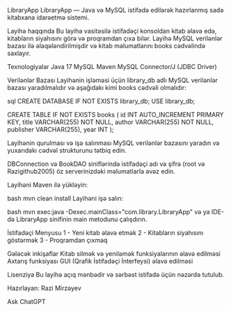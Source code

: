 LibraryApp
LibraryApp — Java və MySQL istifadə edilərək hazırlanmış sadə kitabxana idarəetmə sistemi.

Layihə haqqında
Bu layihə vasitəsilə istifadəçi konsoldan kitab əlavə edə, kitabların siyahısını görə və proqramdan çıxa bilər. Layihə MySQL verilənlər bazası ilə əlaqələndirilmişdir və kitab məlumatlarını books cədvəlində saxlayır.

Texnologiyalar
Java 17
MySQL
Maven
MySQL Connector/J (JDBC Driver)

Verilənlər Bazası
Layihənin işləməsi üçün library_db adlı MySQL verilənlər bazası yaradılmalıdır və aşağıdakı kimi books cədvəli olmalıdır:

sql
CREATE DATABASE IF NOT EXISTS library_db;
USE library_db;

CREATE TABLE IF NOT EXISTS books (
  id INT AUTO_INCREMENT PRIMARY KEY,
  title VARCHAR(255) NOT NULL,
  author VARCHAR(255) NOT NULL,
  publisher VARCHAR(255),
  year INT
);

Layihənin qurulması və işə salınması
MySQL verilənlər bazasını yaradın və yuxarıdakı cədvəl strukturunu tətbiq edin.

DBConnection və BookDAO siniflərində istifadəçi adı və şifrə (root və Razigithub2005) öz serverinizdəki məlumatlarla əvəz edin.

Layihəni Maven ilə yükləyin:

bash
mvn clean install
Layihəni işə salın:

bash
mvn exec:java -Dexec.mainClass="com.library.LibraryApp"
və ya IDE-də LibraryApp sinifinin main metodunu çalışdırın.

İstifadəçi Menyusu
1 - Yeni kitab əlavə etmək
2 - Kitabların siyahısını göstərmək
3 - Proqramdan çıxmaq

Gələcək inkişaflar
Kitab silmək və yeniləmək funksiyalarının əlavə edilməsi
Axtarış funksiyası
GUI (Qrafik İstifadəçi İnterfeysi) əlavə edilməsi

Lisenziya
Bu layihə açıq mənbədir və sərbəst istifadə üçün nəzərdə tutulub.

Hazırlayan: Razi Mirzəyev











Ask ChatGPT
